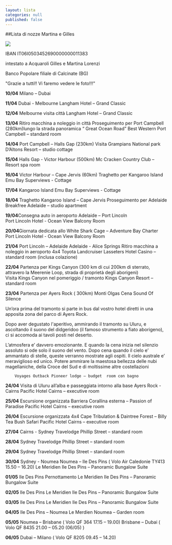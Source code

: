 ```yaml
---
layout: lista
categories: null
published: false
---
```




##Lista di nozze Martina e Gilles

![]({{site.baseurl}}/images/Martina%20e%20Gilles.JPG)


IBAN IT06I0503452690000000011383

intestato a Acquaroli Gilles e Martina Lorenzi

Banco Popolare filiale di Calcinate (BG)

"Grazie a tutti!!
Vi faremo vedere le foto!!!"



**10/04**  	Milano – Dubai 

**11/04** 	Dubai  - Melbourne 
		Langham Hotel – Grand Classic

**12/04**	Melbourne visita città
		Langham Hotel – Grand Classic

**13/04**	Ritiro macchina a noleggio in città 
		Proseguimento per Port Campbell (280km)lungo la strada panoramica “ 		Great Ocean Road”
		Best Western Port Campbell – standard room

**14/04** 	Port Campbell – Halls Gap (230km) 
		Visita Grampians National park 
		D’Altons Resort – studio cottage

**15/04**	Halls Gap - Victor Harbour (500km) 
		Mc Cracken Country Club  – Resort spa room 

**16/04** 	Victor Harbour – Cape Jervis (60km) 
		Traghetto per Kangaroo Island 
		Emu Bay Superviews  - Cottage

**17/04**	Kangaroo Island 
		Emu Bay Superviews  - Cottage 

**18/04**	Traghetto Kangaroo Island – Cape Jervis 
		Proseguimento per Adelaide 
		Breakfree Adelaide – studio apartment

**19/04**Consegna auto in aeroporto 
		Adelaide – Port Lincoln  
		Port Lincoln Hotel  - Ocean View Balcony Room

**20/04**Giornata dedicata allo White Shark Cage – Adventure Bay Charter 
 		Port Lincoln Hotel  - Ocean View Balcony Room

**21/04** 	Port Lincoln – Adelaide
		Adelaide - Alice Springs 
		Ritiro macchina a noleggio in aeroporto  4x4 Toyota Landcruiser 
		Lasseters Hotel Casino – standard room (inclusa colazione)

**22/04**	Partenza per Kings Canyon (300 km di cui 200km di sterrato, 				attravero la Meerenie Loop, strada di proprietà degli  aborigeni)		
		Visita Kings Canyon nel pomeriggio / tramonto 
		Kings Canyon Resort – standard room

**23/04** 	Partenza per Ayers Rock ( 300km) 
		Monti Olgas 
		Cena Sound Of Silence 

Un’ora prima del tramonto si parte in bus dal vostro hotel diretti in una apposita zona del parco di Ayers Rock. 

Dopo aver degustato l'aperitivo, ammirando il tramonto su Uluru, e ascoltando il suono del didgeridoo (il famoso strumento a fiato aborigeno), ci si accomoda ai tavoli posti nel deserto.

L’atmosfera e’ davvero emozionante. E quando la cena inizia nel silenzio assoluto si ode solo il suono del vento. Dopo cena quando il cielo e’ ammantato di stelle, queste verranno mostrate agli ospiti. Il cielo australe e’ meraviglioso ed unico. Potere ammirare la maestosa bellezza delle nubi magellaniche, della Croce del Sud e di moltissime altre 
costellazioni

		Voyages Outback Pioneer lodge – budget  room con bagno

**24/04**	Visita di Uluru all’alba  e passeggiata intorno alla base 
		Ayers Rock  - Cairns 
		Pacific Hotel Cairns – executive room

**25/04** 	Escursione organizzata Barriera Corallina esterna – Passion of 				Paradise 
		Pacific Hotel Cairns – executive room 

**26/04**	Escursione organizzata 4x4  Cape Tribulation & Daintree Forest – 			Billy Tea Bush Safari 
		Pacific Hotel Cairns – executive room 

**27/04**	Cairns - Sydney 
		Travelodge Phillip Street – standard room 

**28/04** Sydney 
		Travelodge Phillip Street – standard room

**29/04** 	Sydney 
		Travelodge Phillip Street – standard room

**30/04**  Sydney  - Noumea 
		Noumea – Ile Des Pins ( Volo Air Caledonie TY413 15.50 – 16.20) 
        Le Meridien Ile Des Pins – Panoramic Bungalow Suite 
        
**01/05** 	Ile Des Pins 
		Pernottamento Le Meridien Ile Des Pins – Panoramic Bungalow Suite 
        
**02/05** 	Ile Des Pins
		Le Meridien Ile Des Pins – Panoramic Bungalow Suite 
        
**03/05**	Ile Des Pins 
		Le Meridien Ile Des Pins – Panoramic Bungalow Suite 

**04/05** 	Ile Des Pins – Noumea 
		Le Merdien Noumea – Garden room 
        
**05/05** Noumea – Brisbane ( Volo QF 364 17.15 – 19.00) 
		Brisbane – Dubai ( Volo QF 8435 21.00 – 05.20 (06/05) )

**06/05**	Dubai – Milano ( Volo QF 8205 09.45 – 14.20)




